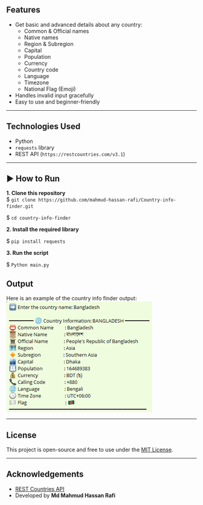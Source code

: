 
## Features

- Get basic and advanced details about any country:
  - Common & Official names
  - Native names
  - Region & Subregion
  - Capital
  - Population
  - Currency
  - Country code
  - Language
  - Timezone
  - National Flag (Emoji)
- Handles invalid input gracefully
- Easy to use and beginner-friendly

---

## Technologies Used

- Python
- `requests` library
- REST API (`https://restcountries.com/v3.1`)

---

## ▶️ How to Run

**1. Clone this repository**  
$ `git clone https://github.com/mahmud-hassan-rafi/Country-info-finder.git`
            
$ `cd country-info-finder`

**2. Install the required library**

$ `pip install requests` 

**3. Run the script**

$ `Python main.py`

## Output

Here is an example of the country info finder output:
![Output](Images/output.PNG)


---

## License

This project is open-source and free to use under the [MIT License](LICENSE).

---

## Acknowledgements

- [REST Countries API](https://restcountries.com/)
- Developed by **Md Mahmud Hassan Rafi**



